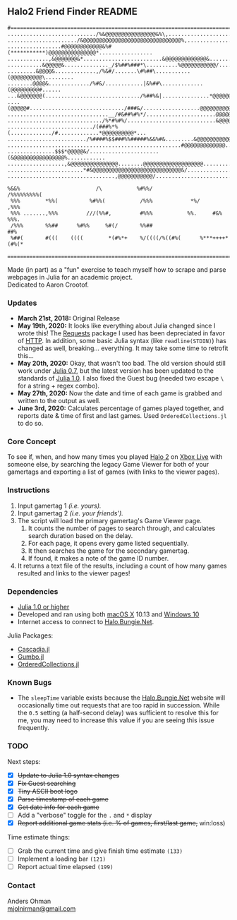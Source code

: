## Halo2 Friend Finder README
```
#==============================================================================
............................/%&@@@@@@@@@@@@@@@@&%\,............................
....................../&@@@@@@@@@@@@@@@@@@@@@@@@@@@@@@@%,......................
.................#@@@@@@@@@@@@&%#(***********)@@@@@@@@@@@@@@@*.................
.............,&@@@@@@@&*.........................&@@@@@@@@@@@@@&...............
...........&@@@@@&.............._/$%##%###*\..........%@@@@@@@@@@@/............
.........&@@@@&.............,/%&#/.......\#%##\...........(@@@@@@@@@@\.........
........@@@@&............./%#&/............|&%##\.............(@@@@@@@@@#......
...&@@@@@@@(............................../%##%&|...............*@@@@@@@@@,....
....(@@@@@#............................../###&/..................@@@@@@@@@@&...
................................__/#&##%#%*/......................@@@@@@@@@@%..
............................../%*#%#%/............................&@@@@@@@@@...
.........................../(###%*%(............./#.............*@@@@@@@@@@*...
........................./%####%$$###%%#####%&&%#&.........&@@@@@@@@@@@........
.......................................................#@@@@@@@@@@@@@..........
...............$$$*@@@@@&/......................(&@@@@@@@@@@@@@@@@%............
..................,&@@@@@@@@@@@@@@@........@@@@@@@@@@@@@@@@@@@.................
........................*#&@@@@@@@@@@@@@@@@@@@@@@@@@@@@&/......................
..................................,@@@@@@@@@@@/................................

%&&%                        /\           %#%%/                 /%%%%%%%%%(
 %%%        *%%(          %#%%(           /%%%            *%/           ,%%%
 %%% .......,%%%         ///(%%#,         #%%%           %%.     #&%      %%%.
 /%%%       %%##      %#%%     %#(/       %%##                            ##%
 %##(       #(((    ((((        *(#%*+    %/((((/%((#%(      %***++++*(#%(*

===============================================================================
```

Made (in part) as a "fun" exercise to teach myself how to scrape and parse webpages in Julia for an academic project.\
Dedicated to Aaron Crootof.

### Updates
- **March 21st, 2018:** Original Release
- **May 19th, 2020:** It looks like everything about Julia changed since I wrote this! The [Requests](https://github.com/JuliaWeb/Requests.jl) package I used has been depreciated in favor of [HTTP](https://github.com/JuliaWeb/HTTP.jl). In addition, some basic Julia syntax (like `readline(STDIN)`) has changed as well, breaking... everything. It may take some time to retrofit this...
- **May 20th, 2020:** Okay, that wasn't too bad. The old version should still work under [Julia 0.7](https://julialang.org/downloads/oldreleases/#v070_aug_8_2018), but the latest version has been updated to the standards of [Julia 1.0](https://julialang.org/downloads/). I also fixed the Guest bug (needed two escape `\` for a string + regex combo).
- **May 27th, 2020:** Now the date and time of each game is grabbed and written to the output as well.
- **June 3rd, 2020:** Calculates percentage of games played together, and reports date & time of first and last games. Used `OrderedCollections.jl` to do so.

### Core Concept
To see if, when, and how many times you played [Halo 2](https://en.wikipedia.org/wiki/Halo_2) on [Xbox Live](https://www.xbox.com/en-US/live) with someone else, by searching the legacy Game Viewer for both of your gamertags and exporting a list of games (with links to the viewer pages).

### Instructions
1. Input gamertag 1 *(i.e. yours).*
2. Input gamertag 2 *(i.e. your friends').*
3. The script will load the primary gamertag's Game Viewer page.
      1. It counts the number of pages to search through, and calculates search duration based on the delay.
      2. For each page, it opens every game listed sequentially.
      3. It then searches the game for the secondary gamertag.
      4. If found, it makes a note of the game ID number.
4. It returns a text file of the results, including a count of how many games resulted and links to the viewer pages!

### Dependencies
- [Julia 1.0 or higher](https://julialang.org/)
- Developed and ran using both [macOS X](https://www.apple.com/macos/) 10.13 and [Windows 10](https://www.microsoft.com/en-us/windows/get-windows-10)
- Internet access to connect to [Halo.Bungie.Net](https://halo.bungie.net/Stats/PlayerStatsHalo2.aspx).

Julia Packages:
- [Cascadia.jl](https://github.com/Algocircle/Cascadia.jl)
- [Gumbo.jl](https://github.com/JuliaWeb/Gumbo.jl)
- [OrderedCollections.jl](https://github.com/JuliaCollections/OrderedCollections.jl)

### Known Bugs
- The `sleepTime` variable exists because the [Halo.Bungie.Net](https://halo.bungie.net/Stats/PlayerStatsHalo2.aspx) website will occasionally time out requests that are too rapid in succession. While the `0.5` setting (a half-second delay) was sufficient to resolve this for me, you may need to increase this value if you are seeing this issue frequently.

### TODO
Next steps:
- [X] ~~Update to Julia 1.0 syntax changes~~
- [X] ~~Fix Guest searching~~
- [X] ~~Tiny ASCII boot logo~~
- [X] ~~Parse timestamp of each game~~
- [X] ~~Get date info for each game~~
- [ ] Add a "verbose" toggle for the `.` and `*` display
- [X] ~~Report additional game stats (i.e. % of games, first/last game,~~ win:loss)

Time estimate things:
- [ ] Grab the current time and give finish time estimate `(133)`
- [ ] Implement a loading bar `(121)`
- [ ] Report actual time elapsed `(199)`

### Contact
Anders Ohman\
mjolnirman@gmail.com

